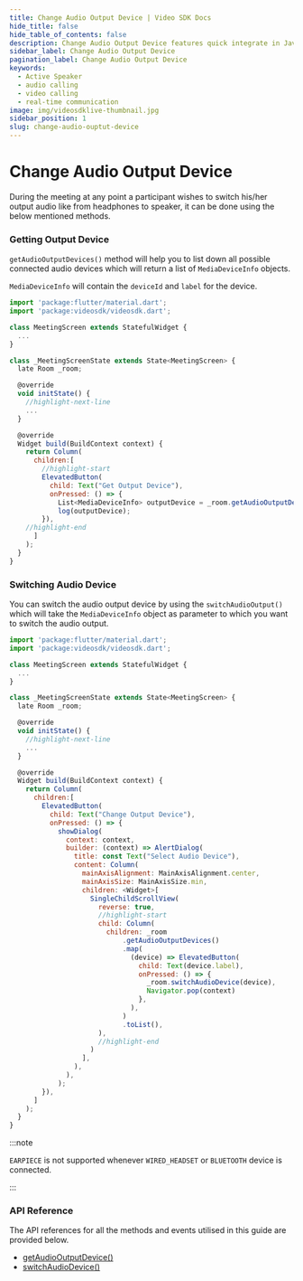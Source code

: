 ```yaml
---
title: Change Audio Output Device | Video SDK Docs
hide_title: false
hide_table_of_contents: false
description: Change Audio Output Device features quick integrate in Javascript, React JS, Android, IOS, React Native, Flutter with Video SDK to add live video & audio conferencing to your applications.
sidebar_label: Change Audio Output Device
pagination_label: Change Audio Output Device
keywords:
  - Active Speaker
  - audio calling
  - video calling
  - real-time communication
image: img/videosdklive-thumbnail.jpg
sidebar_position: 1
slug: change-audio-ouptut-device
---
```


# Change Audio Output Device

During the meeting at any point a participant wishes to switch his/her output audio like from headphones to speaker, it can be done using the below mentioned methods.

### Getting Output Device

`getAudioOutputDevices()` method will help you to list down all possible connected audio devices which will return a list of `MediaDeviceInfo` objects.

`MediaDeviceInfo` will contain the `deviceId` and `label` for the device.

```js
import 'package:flutter/material.dart';
import 'package:videosdk/videosdk.dart';

class MeetingScreen extends StatefulWidget {
  ...
}

class _MeetingScreenState extends State<MeetingScreen> {
  late Room _room;

  @override
  void initState() {
    //highlight-next-line
    ...
  }

  @override
  Widget build(BuildContext context) {
    return Column(
      children:[
        //highlight-start
        ElevatedButton(
          child: Text("Get Output Device"),
          onPressed: () => {
            List<MediaDeviceInfo> outputDevice = _room.getAudioOutputDevices()
            log(outputDevice);
        }),
    //highlight-end
      ]
    );
  }
}
```

### Switching Audio Device

You can switch the audio output device by using the `switchAudioOutput()` which will take the `MediaDeviceInfo` object as parameter to which you want to switch the audio output.

```js
import 'package:flutter/material.dart';
import 'package:videosdk/videosdk.dart';

class MeetingScreen extends StatefulWidget {
  ...
}

class _MeetingScreenState extends State<MeetingScreen> {
  late Room _room;

  @override
  void initState() {
    //highlight-next-line
    ...
  }

  @override
  Widget build(BuildContext context) {
    return Column(
      children:[
        ElevatedButton(
          child: Text("Change Output Device"),
          onPressed: () => {
            showDialog(
              context: context,
              builder: (context) => AlertDialog(
                title: const Text("Select Audio Device"),
                content: Column(
                  mainAxisAlignment: MainAxisAlignment.center,
                  mainAxisSize: MainAxisSize.min,
                  children: <Widget>[
                    SingleChildScrollView(
                      reverse: true,
                      //highlight-start
                      child: Column(
                        children: _room
                            .getAudioOutputDevices()
                            .map(
                              (device) => ElevatedButton(
                                child: Text(device.label),
                                onPressed: () => {
                                  _room.switchAudioDevice(device),
                                  Navigator.pop(context)
                                },
                              ),
                            )
                            .toList(),
                      ),
                      //highlight-end
                    )
                  ],
                ),
              ),
            );
        }),
      ]
    );
  }
}
```

:::note

`EARPIECE` is not supported whenever `WIRED_HEADSET` or `BLUETOOTH` device is connected.

:::

### API Reference

The API references for all the methods and events utilised in this guide are provided below.

- [getAudioOutputDevice()](/flutter/api/sdk-reference/room-class/methods#getaudiooutputdevice)
- [switchAudioDevice()](/flutter/api/sdk-reference/room-class/methods#switchAudioDevice)
